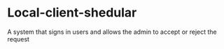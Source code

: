 # Local-client-shedular
A system that signs in users and allows the admin to accept or reject the request

